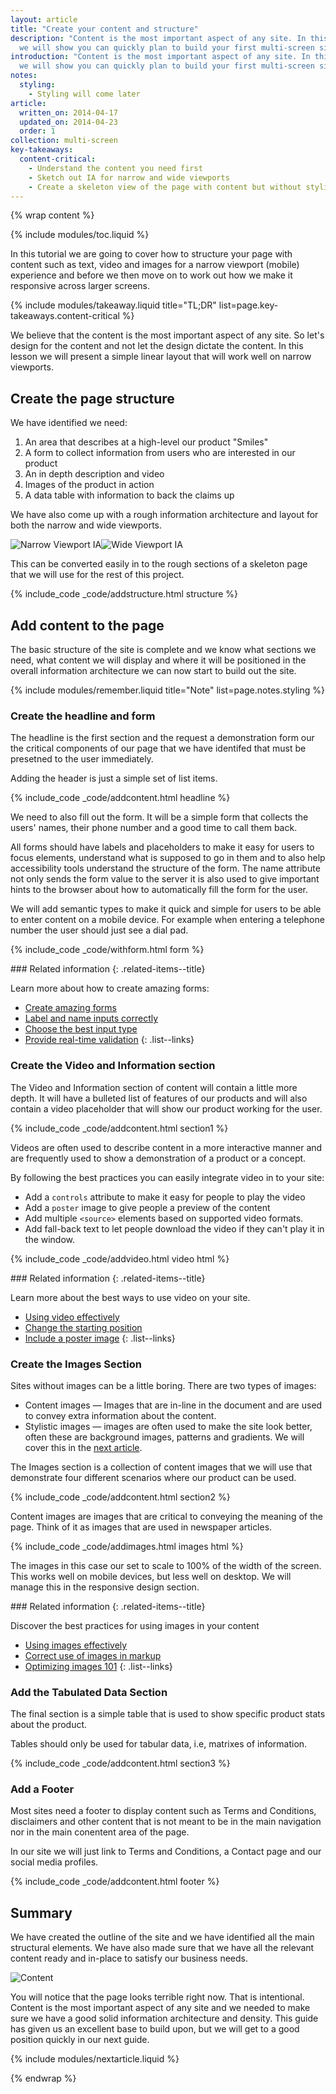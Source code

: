 ```yaml
---
layout: article
title: "Create your content and structure"
description: "Content is the most important aspect of any site. In this guide 
  we will show you can quickly plan to build your first multi-screen site."
introduction: "Content is the most important aspect of any site. In this guide 
  we will show you can quickly plan to build your first multi-screen site."
notes:
  styling: 
    - Styling will come later
article:
  written_on: 2014-04-17
  updated_on: 2014-04-23
  order: 1
collection: multi-screen
key-takeaways:
  content-critical:
    - Understand the content you need first
    - Sketch out IA for narrow and wide viewports
    - Create a skeleton view of the page with content but without styling
---
```


{% wrap content %}

{% include modules/toc.liquid %}

In this tutorial we are going to cover how to structure your page with content
such as text, video and images for a narrow viewport (mobile) experience and
before we then move on to  work out how we make it responsive across larger
screens.

{% include modules/takeaway.liquid title="TL;DR" list=page.key-takeaways.content-critical %}

We believe that the content is the most important aspect of any site. So let's
design for the content and not let the design dictate the content.  In this
lesson we will present a simple linear layout that will work well on narrow
viewports.

## Create the page structure

We have identified we need:

1.  An area that describes at a high-level our product "Smiles"
2.  A form to collect information from users who are interested in our product
3.  An in depth description and video
4.  Images of the product in action
5.  A data table with information to back the claims up

We have also come up with a rough information architecture and layout for both the narrow and wide viewports.

<div class="demo">
  <img class="g-wide--1 g-medium--half" src="images/narrowviewport.jpg" alt="Narrow Viewport IA"><img  class="g-wide--3 g-wide--last g-medium--half g--last" src="images/wideviewport.jpg" alt="Wide Viewport IA">
</div>

This can be converted easily in to the rough sections of a skeleton page that 
we will use for the rest of this project.

{% include_code _code/addstructure.html structure %}

## Add content to the page

The basic structure of the site is complete and we know what sections we need,
what content we will display and where it will be positioned in the overall
information architecture we can now start to build out the site.

{% include modules/remember.liquid title="Note" list=page.notes.styling %}

### Create the headline and form

The headline is the first section and the request a demonstration form our the 
critical components of our page that we have identifed that must be presetned to the user immediately.

Adding the header is just a simple set of list items.

{% include_code _code/addcontent.html headline %}

We need to also fill out the form.  It will be a simple form that collects the
 users' names, their phone number and a good time to call them back.

All forms should have labels and placeholders to make it easy for users to focus
elements, understand what is supposed to go in them and to also help
accessibility tools understand the structure of the form.  The name attribute
not only sends the form value to the server it is also used to give important
hints to the browser about how to automatically fill the form for the user.

We will add semantic types to make it quick and simple for users to be able to
enter content on a mobile device.  For example when entering a telephone number
the user should just see a dial pad.

{% include_code _code/withform.html form %}

<div class="related-items">
<div class="related-items">
<div class="container">
<div markdown='1' class="g-wide--push-1 g-medium--push-1">
### Related information
{: .related-items--title}

Learn more about how to create amazing forms:

*  [Create amazing forms]({{site.baseurl}}/the-essentials/user-input/form-input/index.html)
*  [Label and name inputs correctly]({{site.baseurl}}/the-essentials/user-input/form-input/index.html#label-and-name-inputs-properly)
*  [Choose the best input type]({{site.baseurl}}/the-essentials/user-input/form-input/index.html#choose-the-best-input-type)
*  [Provide real-time validation]({{site.baseurl}}}the-essentials/user-input/form-input/index.html#provide-real-time-validation)
{: .list--links}
</div>
</div>
</div>
</div>

### Create the Video and Information section

The Video and Information section of content will contain a little more depth.
It will  have a bulleted list of features of our products and will also contain
a video placeholder  that will show our product working for the user.

{% include_code _code/addcontent.html section1 %}

Videos are often used to describe content in a more interactive manner and are
frequently used to show a demonstration of a product or a concept.  

By following the best practices you can easily integrate video in to your site:

*  Add a `controls` attribute to make it easy for people to play the video
*  Add a `poster` image to give people a preview of the content
*  Add multiple `<source>` elements based on supported video formats.
*  Add fall-back text to let people download the video if they can't play it in the window.

{% include_code _code/addvideo.html video html %}

<div class="related-items">
<div class="related-items">
<div class="container">
<div markdown='1' class="g-wide--push-1 g-medium--push-1">
### Related information
{: .related-items--title}

Learn more about the best ways to use video on your site.

*  [Using video effectively]({{site.baseurl}}/the-essentials/introduction-to-media/video/index.html)
*  [Change the starting position]({{site.baseurl}}/the-essentials/introduction-to-media/video/index.html)
*  [Include a poster image]({{site.baseurl}}/the-essentials/introduction-to-media/video/index.html)
{: .list--links}
</div>
</div>
</div>
</div>

### Create the Images Section

Sites without images can be a little boring.  There are two types of images:

*  Content images &mdash; Images that are in-line in the document and are used 
   to convey extra information about the content.
*  Stylistic images &mdash; images are often used to make the site look 
   better, often these are background images, patterns and gradients.  We will
   cover this in the [next article]({{site.baseurl}}{{page.article.next.url}}).

The Images section is a collection of content images that we will use that
demonstrate four different scenarios where our product can be used.

{% include_code _code/addcontent.html section2 %}

Content images are images that are critical to conveying the meaning of the
page. Think of it as images that are used in newspaper articles.

{% include_code _code/addimages.html images html %}

The images in this case our set to scale to 100% of the width of the screen.
This works well on  mobile devices, but less well on desktop.  We will manage
this in the responsive design section.

<div class="related-items">
<div class="related-items">
<div class="container">
<div markdown='1' class="g-wide--push-1 g-medium--push-1">
### Related information
{: .related-items--title}

Discover the best practices for using images in your content

*  [Using images effectively]({{site.baseurl}}/the-essentials/introduction-to-media/images/index.html)
*  [Correct use of images in markup]({site.baseurl}}/the-essentials/introduction-to-media/images/index.html#images-in-markup)
*  [Optimizing images 101]({{site.baseurl}}/the-essentials/optimizing-performance/optimizing-content-efficiency/index.html#image-compression-101)
{: .list--links}

</div>
</div>
</div>
</div>

### Add the Tabulated Data Section

The final section is a simple table that is used to show specific product stats
about the product.

Tables should only be used for tabular data, i.e, matrixes of information.

{% include_code _code/addcontent.html section3 %}

### Add a Footer

Most sites need a footer to display content such as Terms and Conditions,
disclaimers and other content that is not meant to be in the main navigation nor in the main conentent area of the page.  

In our site we will just link to Terms and Conditions, a Contact page and 
our social media profiles.

{% include_code _code/addcontent.html footer %}

## Summary

We have created the outline of the site and we have identified all the main 
structural elements.  We have also made sure that we have all the relevant 
content ready and in-place to satisfy our business needs.  

<div class="clear">
  <img class="g-wide--2 g-medium--half" src="images/content.png" alt="Content" style="max-width: 100%;">
  <img  class="g-wide--2 g-wide--last g-medium--half g--last" src="images/narrowsite.png" alt="" style="max-width: 100%;">
</div>

You will notice that the page looks terrible right now. That is intentional.
Content is the most important aspect of any site and we needed to make sure we
have a good solid information architecture and density.  This guide has given
us an excellent base to build upon, but we will get to a good position quickly
in our next guide.

{% include modules/nextarticle.liquid %}

{% endwrap %}
